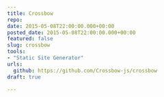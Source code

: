 ```yaml
---
title: Crossbow
repo: 
date: 2015-05-08T22:00:00.000+00:00
posted_date: 2015-05-08T22:00:00.000+00:00
featured: false
slug: crossbow
tools:
- "Static Site Generator"
urls:
  github: https://github.com/Crossbow-js/crossbow
draft: true

---
```


